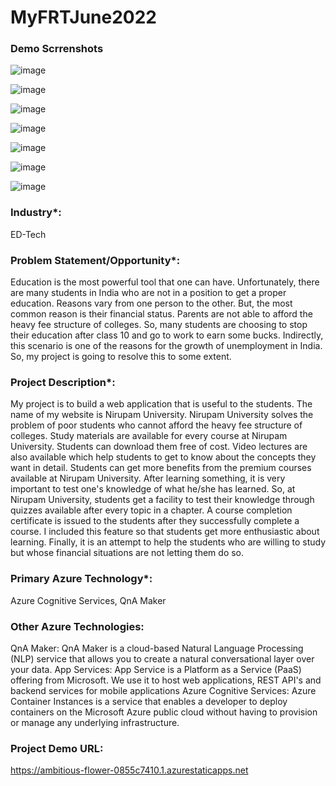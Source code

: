 # MyFRTJune2022

### Demo  Scrrenshots

![image](https://user-images.githubusercontent.com/100182800/175972271-9ba0c1c4-465a-4bf4-abeb-1e9d13ff2197.png)

![image](https://user-images.githubusercontent.com/100182800/175972431-ff207eb7-f2eb-44dc-86b6-d18d67e5f732.png)

![image](https://user-images.githubusercontent.com/100182800/175972496-c333d0a9-be28-44bc-a474-7537468f7564.png)

![image](https://user-images.githubusercontent.com/100182800/175972555-b3785407-9164-4344-acd5-f636b92b2275.png)

![image](https://user-images.githubusercontent.com/100182800/175972607-fbefc4c0-d98c-4e52-9636-95b3d46085a9.png)

![image](https://user-images.githubusercontent.com/100182800/175972649-2fdb991d-125e-4d26-9e66-1ba3227cbcf2.png)

![image](https://user-images.githubusercontent.com/100182800/175972689-74e9ddbc-5065-4faa-a91b-f334de3c1e82.png)


### Industry*: 
ED-Tech

### Problem Statement/Opportunity*:

Education is the most powerful tool that one can have. Unfortunately, there are many students in India who are not in a position to get a proper education. Reasons vary from one person to the other. But, the most common reason is their financial status. Parents are not able to afford the heavy fee structure of colleges. So, many students are choosing to stop their education after class 10 and go to work to earn some bucks. Indirectly, this scenario is one of the reasons for the growth of unemployment in India. So, my project is going to resolve this to some extent.


### Project Description*:


My project is to build a web application that is useful to the students. The name of my website is Nirupam University. Nirupam University solves the problem of poor students who cannot afford the heavy fee structure of colleges. Study materials are available for every course at Nirupam University. Students can download them free of cost. Video lectures are also available which help students to get to know about the concepts they want in detail. Students can get more benefits from the premium courses available at Nirupam University. After learning something, it is very important to test one's knowledge of what he/she has learned. So, at Nirupam University, students get a facility to test their knowledge through quizzes available after every topic in a chapter. A course completion certificate is issued to the students after they successfully complete a course. I included this feature so that students get more enthusiastic about learning. Finally, it is an attempt to help the students who are willing to study but whose financial situations are not letting them do so.


### Primary Azure Technology*:

Azure Cognitive Services, QnA Maker


### Other Azure Technologies:

QnA Maker: QnA Maker is a cloud-based Natural Language Processing (NLP) service that allows you to create a natural conversational layer over your data. App Services: App Service is a Platform as a Service (PaaS) offering from Microsoft. We use it to host web applications, REST API's and backend services for mobile applications Azure Cognitive Services: Azure Container Instances is a service that enables a developer to deploy containers on the Microsoft Azure public cloud without having to provision or manage any underlying infrastructure.


### Project Demo URL:

https://ambitious-flower-0855c7410.1.azurestaticapps.net

